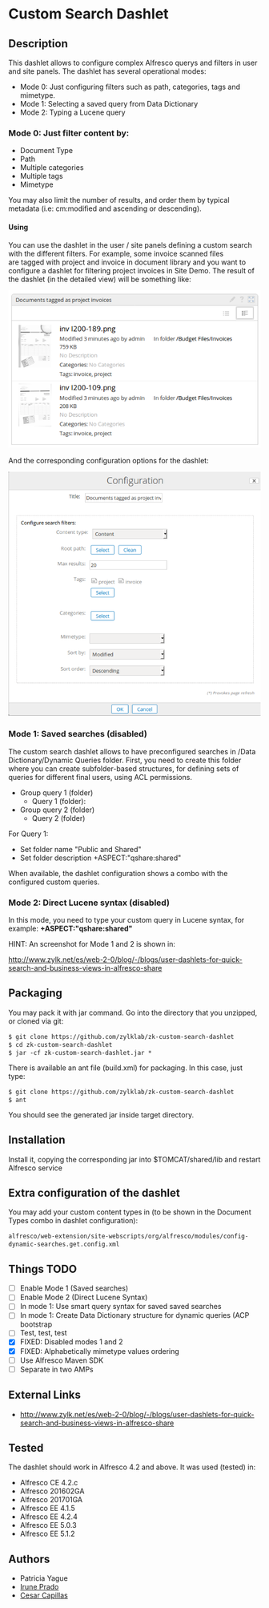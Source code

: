 # Custom Search Dashlet

## Description
This dashlet allows to configure complex Alfresco querys and filters in user and site panels. The dashlet has several operational modes:
 - Mode 0: Just configuring filters such as path, categories, tags and mimetype. 
 - Mode 1: Selecting a saved query from Data Dictionary
 - Mode 2: Typing a Lucene query

### Mode 0: Just filter content by:
 - Document Type
 - Path
 - Multiple categories
 - Multiple tags
 - Mimetype

You may also limit the number of results, and order them by typical metadata (i.e: cm:modified and ascending or descending).

#### Using

You can use the dashlet in the user / site panels defining a custom search with the different filters. For example, some invoice scanned files are tagged with project and invoice in document library and you want to configure a dashlet for filtering project invoices in Site Demo. The result of the dashlet (in the detailed view) will be something like:

![Screenshot 1 - Dashlet view](screenshots/document-dashlet-view.png)

And the corresponding configuration options for the dashlet:

![Screenshot 2 - Dashlet config](screenshots/document-dashlet-config.png)

### Mode 1: Saved searches (disabled)

The custom search dashlet allows to have preconfigured searches in /Data Dictionary/Dynamic Queries folder. First, you need to create this folder where you can create subfolder-based structures, for defining sets of queries for different final users, using ACL permissions.
 - Group query 1 (folder)
   - Query 1 (folder):
 - Group query 2 (folder)
   - Query 2 (folder)

For Query 1:
 - Set folder name "Public and Shared"
 - Set folder description +ASPECT:\"qshare:shared\"

When available, the dashlet configuration shows a combo with the configured custom queries.

### Mode 2: Direct Lucene syntax (disabled)

In this mode, you need to type your custom query in Lucene syntax, for example: **+ASPECT:\"qshare:shared\"**

HINT: An screenshot for Mode 1 and 2 is shown in:

http://www.zylk.net/es/web-2-0/blog/-/blogs/user-dashlets-for-quick-search-and-business-views-in-alfresco-share

## Packaging

You may pack it with jar command. Go into the directory that you unzipped, or cloned via git:

    $ git clone https://github.com/zylklab/zk-custom-search-dashlet
    $ cd zk-custom-search-dashlet
    $ jar -cf zk-custom-search-dashlet.jar *

There is available an ant file (build.xml) for packaging. In this case, just type:

    $ git clone https://github.com/zylklab/zk-custom-search-dashlet
    $ ant

You should see the generated jar inside target directory. 

## Installation

Install it, copying the corresponding jar into $TOMCAT/shared/lib and restart Alfresco service

## Extra configuration of the dashlet

You may add your custom content types in (to be shown in the Document Types combo in dashlet configuration):

	alfresco/web-extension/site-webscripts/org/alfresco/modules/config-dynamic-searches.get.config.xml

## Things TODO

- [ ] Enable Mode 1 (Saved searches)
- [ ] Enable Mode 2 (Direct Lucene Syntax)
- [ ] In mode 1: Use smart query syntax for saved saved searches
- [ ] In mode 1: Create Data Dictionary structure for dynamic queries (ACP bootstrap
- [ ] Test, test, test
- [x] FIXED: Disabled modes 1 and 2
- [x] FIXED: Alphabetically mimetype values ordering
- [ ] Use Alfresco Maven SDK 
- [ ] Separate in two AMPs

## External Links
 - http://www.zylk.net/es/web-2-0/blog/-/blogs/user-dashlets-for-quick-search-and-business-views-in-alfresco-share

## Tested

The dashlet should work in Alfresco 4.2 and above. It was used (tested) in:
 * Alfresco CE 4.2.c
 * Alfresco 201602GA
 * Alfresco 201701GA 
 * Alfresco EE 4.1.5
 * Alfresco EE 4.2.4
 * Alfresco EE 5.0.3
 * Alfresco EE 5.1.2

## Authors

- Patricia Yague
- [Irune Prado](http://github.com/wideawakening)
- [Cesar Capillas](http://github.com/CesarCapillas)
